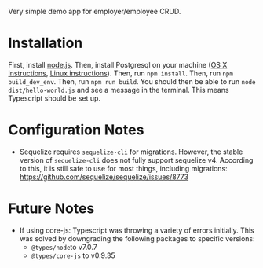Very simple demo app for employer/employee CRUD.

# Installation
First, install [node.js](https://nodejs.org/en/).
Then, install Postgresql on your machine ([OS X instructions](https://www.codementor.io/engineerapart/getting-started-with-postgresql-on-mac-osx-are8jcopb), [Linux instructions](https://www.digitalocean.com/community/tutorials/how-to-install-and-use-postgresql-on-ubuntu-16-04)).
Then, run `npm install`.
Then,  run `npm build_dev_env`.
Then, run `npm run build`. You should then be able to run `node dist/hello-world.js` and see a message in the terminal. This means Typescript should be set up.

# Configuration Notes
- Sequelize requires `sequelize-cli` for migrations. However, the stable version of `sequelize-cli` does not fully support sequelize v4. According to this, it is still safe to use for most things, including migrations: https://github.com/sequelize/sequelize/issues/8773


# Future Notes
  - If using core-js: Typescript was throwing a variety of errors initially. This was solved by downgrading the following packages to specific versions:
    - `@types/node`to v7.0.7
    - `@types/core-js` to v0.9.35

